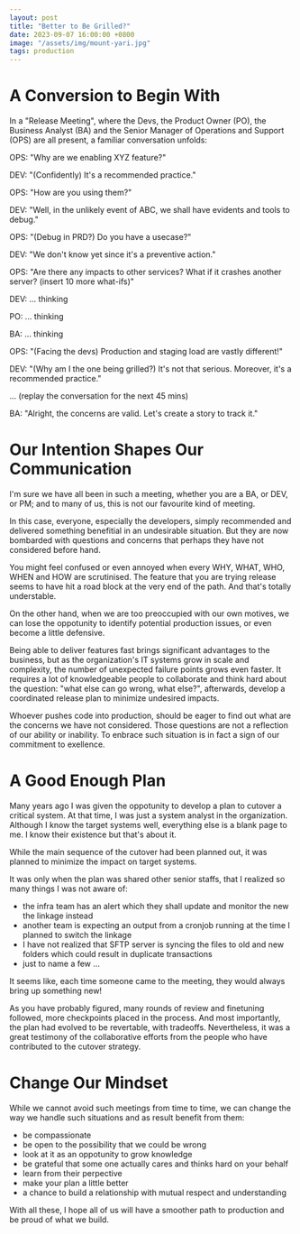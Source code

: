 ```yaml
---
layout: post
title: "Better to Be Grilled?"
date: 2023-09-07 16:00:00 +0800
image: "/assets/img/mount-yari.jpg"
tags: production
---
```

# A Conversion to Begin With
In a "Release Meeting", where the Devs, the Product Owner (PO), the Business Analyst (BA) and the Senior Manager of Operations and Support (OPS) are all present, a familiar conversation unfolds: 

OPS: "Why are we enabling XYZ feature?" 

DEV: "(Confidently) It's a recommended practice."

OPS: "How are you using them?"

DEV: "Well, in the unlikely event of ABC, we shall have evidents and tools to debug."

OPS: "(Debug in PRD?) Do you have a usecase?"

DEV: "We don't know yet since it's a preventive action."

OPS: "Are there any impacts to other services? What if it crashes another server? (insert 10 more what-ifs)" 

DEV: ... thinking

PO: ... thinking

BA: ... thinking

OPS: "(Facing the devs) Production and staging load are vastly different!"

DEV: "(Why am I the one being grilled?) It's not that serious. Moreover, it's a recommended practice." 

... (replay the conversation for the next 45 mins)

BA: "Alright, the concerns are valid. Let's create a story to track it."

# Our Intention Shapes Our Communication

I'm sure we have all been in such a meeting, whether you are a BA, or DEV, or PM; and to many of us, this is not our favourite kind of meeting.

In this case, everyone, especially the developers, simply recommended and delivered something benefitial in an undesirable situation. But they are now bombarded with questions and concerns that perhaps they have not considered before hand. 

You might feel confused or even annoyed when every WHY, WHAT, WHO, WHEN and HOW are scrutinised. The feature that you are trying release seems to have hit a road block at the very end of the path. And that's totally understable. 

On the other hand, when we are too preoccupied with our own motives, we can lose the oppotunity to identify potential production issues, or even become a little defensive. 

Being able to deliver features fast brings significant advantages to the business, but as the organization's IT systems grow in scale and complexity, the number of unexpected failure points grows even faster. It requires a lot of knowledgeable people to collaborate and think hard about the question: "what else can go wrong, what else?", afterwards, develop a coordinated release plan to minimize undesired impacts.

Whoever pushes code into production, should be eager to find out what are the concerns we have not considered. Those questions are not a reflection of our ability or inability. To enbrace such situation is in fact a sign of our commitment to exellence. 

# A Good Enough Plan

Many years ago I was given the oppotunity to develop a plan to cutover a critical system. At that time, I was just a system analyst in the organization. Although I know the target systems well, everything else is a blank page to me. I know their existence but that's about it. 

While the main sequence of the cutover had been planned out, it was planned to minimize the impact on target systems.

It was only when the plan was shared other senior staffs, that I realized so many things I was not aware of: 
- the infra team has an alert which they shall update and monitor the new the linkage instead
- another team is expecting an output from a cronjob running at the time I planned to switch the linkage
- I have not realized that SFTP server is syncing the files to old and new folders which could result in duplicate transactions
- just to name a few ...

It seems like, each time someone came to the meeting, they would always bring up something new! 

As you have probably figured, many rounds of review and finetuning followed, more checkpoints placed in the process. And most importantly, the plan had evolved to be revertable, with tradeoffs. Nevertheless, it was a great testimony of the collaborative efforts from the people who have contributed to the cutover strategy. 

# Change Our Mindset

While we cannot avoid such meetings from time to time, we can change the way we handle such situations and as result benefit from them: 
- be compassionate
- be open to the possibility that we could be wrong
- look at it as an oppotunity to grow knowledge
- be grateful that some one actually cares and thinks hard on your behalf
- learn from their perpective
- make your plan a little better
- a chance to build a relationship with mutual respect and understanding

With all these, I hope all of us will have a smoother path to production and be proud of what we build. 

